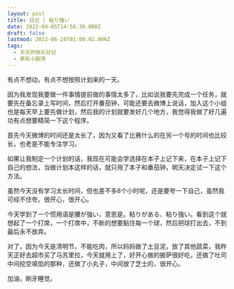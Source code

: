 ```yaml
---
layout: post
title: 日记 | 粘り強い
date: 2022-04-05T14:58:30.000Z
draft: false
lastmod: 2022-06-28T01:00:02.806Z
tags:
  - 天天的快乐日记
  - 家有小剧场
---
```

有点不想动，有点不想按照计划来的一天。

因为我发现我要做一件事情提前做的事情太多了，比如说我要先完成一个任务，就要先在备忘录上写时间，然后打开番茄钟，可能还要去微博上说话，加入这个小组也是每天早上要先做计划，然后我的计划就要发好几个地方，我觉得我做了好几遍功有点想要精简一下这个程序。

首先今天微博的时间还是太长了，因为又看了比赛什么的在另一个号的时间也比较长，也老是不能专注学习。

如果让我制定一个计划的话，我现在可能会学选择在本子上记下来，在本子上记下自己的想法，当做计划本这样的话，就只用了本子和番茄钟，明天决定试一下这个方法。

虽然今天没有学习太长时间，但也差不多8个小时呢，还是要夸一下自己，虽然我可经不住夸。很开心，很开心。

今天学到了一个惯用语是腰が強い，意思是。粘りがある、粘り強い。看到这个就想起了一个打席，一个打席中，不断的想要黏住每一个球，然后把球打出去，不到最后永不放弃。

对了，因为今天是清明节，不能吃肉，所以妈妈做了土豆泥，放了其他蔬菜，我昨天正好去超市买了马苏里拉，今天就用上了，好开心做的披萨很好吃，还做了吐司中间挖空填馅的那种，还做了小丸子，中间放了芝士的，很开心。

加油，刷牙睡觉。

